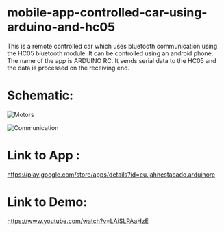 # mobile-app-controlled-car-using-arduino-and-hc05
This is a remote controlled car which uses bluetooth communication using the HC05 bluetooth module. It can be controlled using an android phone. The name of the app is ARDUINO RC. It sends serial data to the HC05 and the data is processed on the receiving end.

# Schematic:

![Motors](https://github.com/hasibzunair/mobile-app-controlled-car-using-arduino-and-hc05/blob/master/schematic.jpg)

![Communication](https://github.com/hasibzunair/mobile-app-controlled-car-using-arduino-and-hc05/blob/master/hc05.jpg)

# Link to App : 
https://play.google.com/store/apps/details?id=eu.jahnestacado.arduinorc
# Link to Demo:
https://www.youtube.com/watch?v=LAiSLPAaHzE
